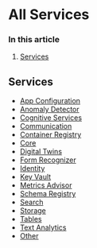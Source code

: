 # All Services

<main id="main" role="main" class="content " data-bi-name="content" lang="en-us" dir="ltr">

<nav id="center-doc-outline" class="doc-outline is-hidden-desktop" data-bi-name="intopic toc" role="navigation" aria-label="On page navigation">
  <h3>In this article</h3>
<ol><li><a href="#services">Services</a></li></ol></nav><h2 id="services" class="heading-anchor"><a class="anchor-link docon docon-link" href="#services" aria-labelledby="services"></a>Services</h2>
<div class="has-margin-top-extra-large has-margin-bottom-extra-large">
    <ul class="has-three-text-columns has-margin-left-none">
            <li class="has-three-text-columns-list-items is-unstyled">	
                <a href="/javascript/api/overview/azure/appconfiguration?view=azure-node-preview" data-linktype="relative-path"> App Configuration </a>
            </li>
            <li class="has-three-text-columns-list-items is-unstyled">	
                <a href="/javascript/api/overview/azure/ai-anomaly-detector-readme?view=azure-node-preview" data-linktype="relative-path"> Anomaly Detector </a>
            </li>
            <li class="has-three-text-columns-list-items is-unstyled">	
                <a href="/javascript/api/overview/azure/cognitive-services?view=azure-node-preview" data-linktype="relative-path"> Cognitive Services </a>
            </li>
            <li class="has-three-text-columns-list-items is-unstyled">	
                <a href="/javascript/api/overview/azure/communication?view=azure-node-preview" data-linktype="relative-path"> Communication </a>
            </li>
            <li class="has-three-text-columns-list-items is-unstyled">	
                <a href="/javascript/api/overview/azure/container-registry?view=azure-node-preview" data-linktype="relative-path"> Container Registry </a>
            </li>
            <li class="has-three-text-columns-list-items is-unstyled">	
                <a href="/javascript/api/overview/azure/core-http-readme?view=azure-node-preview" data-linktype="relative-path"> Core </a>
            </li>
            <li class="has-three-text-columns-list-items is-unstyled">	
                <a href="/javascript/api/overview/azure/digitaltwins?view=azure-node-preview" data-linktype="relative-path"> Digital Twins </a>
            </li>
            <li class="has-three-text-columns-list-items is-unstyled">	
                <a href="/javascript/api/overview/azure/ai-form-recognizer-readme?view=azure-node-preview" data-linktype="relative-path"> Form Recognizer </a>
            </li>
            <li class="has-three-text-columns-list-items is-unstyled">	
                <a href="/javascript/api/overview/azure/identity-readme?view=azure-node-preview" data-linktype="relative-path"> Identity </a>
            </li>
            <li class="has-three-text-columns-list-items is-unstyled">	
                <a href="/javascript/api/overview/azure/key-vault-index?view=az-js-keyvault-v4-preview" data-linktype="relative-path"> Key Vault </a>
            </li>
            <li class="has-three-text-columns-list-items is-unstyled">	
                <a href="/javascript/api/overview/azure/ai-metrics-advisor-readme?view=azure-node-preview" data-linktype="relative-path"> Metrics Advisor </a>
            </li>
            <li class="has-three-text-columns-list-items is-unstyled">	
                <a href="/javascript/api/overview/azure/schemaregistry?view=azure-node-preview" data-linktype="relative-path"> Schema Registry </a>
            </li>
            <li class="has-three-text-columns-list-items is-unstyled">	
                <a href="/javascript/api/overview/azure/search?view=azure-node-preview" data-linktype="relative-path"> Search </a>
            </li>
            <li class="has-three-text-columns-list-items is-unstyled">	
                <a href="/javascript/api/overview/azure/storage-overview?view=azure-node-preview" data-linktype="relative-path"> Storage </a>
            </li>
            <li class="has-three-text-columns-list-items is-unstyled">	
                <a href="/javascript/api/overview/azure/data-tables-readme?view=azure-node-preview" data-linktype="relative-path"> Tables </a>
            </li>
            <li class="has-three-text-columns-list-items is-unstyled">	
                <a href="/javascript/api/overview/azure/ai-text-analytics-readme?view=azure-node-preview" data-linktype="relative-path"> Text Analytics </a>
            </li>
            <li class="has-three-text-columns-list-items is-unstyled">	
                <a href="/javascript/api/overview/azure/other?view=azure-node-preview" data-linktype="relative-path"> Other </a>
            </li>
    </ul>
</div>
</main>
